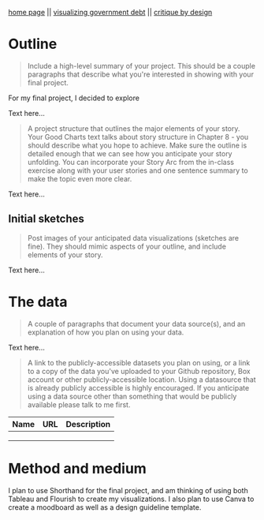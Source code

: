 [home page](/README.md) || [visualizing government debt](/visualizing-government-debt.md) || [critique by design](/critique-by-design.md)

# Outline
> Include a high-level summary of your project.  This should be a couple paragraphs that describe what you're interested in showing with your final project.

For my final project, I decided to explore
 
Text here...

> A project structure that outlines the major elements of your story.  Your Good Charts text talks about story structure in Chapter 8 - you should describe what you hope to achieve.  Make sure the outline is detailed enough that we can see how you anticipate your story unfolding.  You can incorporate your Story Arc from the in-class exercise along with your user stories and one sentence summary to make the topic even more clear. 

Text here...

## Initial sketches
> Post images of your anticipated data visualizations (sketches are fine). They should mimic aspects of your outline, and include elements of your story.  

Text here...

# The data
> A couple of paragraphs that document your data source(s), and an explanation of how you plan on using your data. 

Text here...

> A link to the publicly-accessible datasets you plan on using, or a link to a copy of the data you've uploaded to your Github repository, Box account or other publicly-accessible location. Using a datasource that is already publicly accessible is highly encouraged.  If you anticipate using a data source other than something that would be publicly available please talk to me first. 

| Name | URL | Description |
|------|-----|-------------|
|      |     |             |
|      |     |             |
|      |     |             |

# Method and medium
I plan to use Shorthand for the final project, and am thinking of using both Tableau and Flourish to create my visualizations. I also plan to use Canva to create a moodboard as well as a design guideline template.
